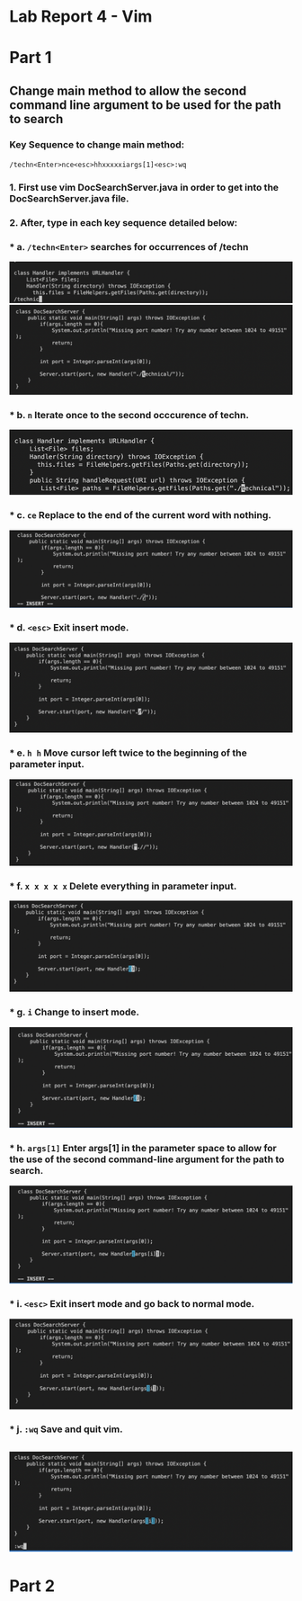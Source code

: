 # Lab Report 4 - Vim

# Part 1
## Change main method to allow the second command line argument to be used for the path to search

### Key Sequence to change main method:
`/techn<Enter>nce<esc>hhxxxxxiargs[1]<esc>:wq`

### 1. First use vim DocSearchServer.java in order to get into the DocSearchServer.java file.
### 2. After, type in each key sequence detailed below:

### * a. `/techn<Enter>` **searches for occurrences of /techn**
![Step1](Lab4-img/Lab4.1.png)
![Step1.1](Lab4-img/Lab4.1.1.png) 

### * b. `n` **Iterate once to the second occcurence of techn.**
![Step2](Lab4-img/Lab4.2.png)

### * c. `ce` **Replace to the end of the current word with nothing.**
 ![Step3](Lab4-img/Lab4.3.png)

### * d. `<esc>` **Exit insert mode.**
 ![Step4](Lab4-img/Lab4.4.png)

### * e. `h h` **Move cursor left twice to the beginning of the parameter input.**
 ![Step5](Lab4-img/Lab4.5.png)



### * f. `x x x x x` **Delete everything in parameter input.**
 ![Step6](Lab4-img/Lab4.6.png)


### * g. `i` **Change to insert mode.**
 ![Step7](Lab4-img/Lab4.7.png)

### * h. `args[1]` **Enter args[1] in the parameter space to allow for the use of the second command-line argument for the path to search.**
 ![Step8](Lab4-img/Lab4.8.png)

### * i. `<esc>` **Exit insert mode and go back to normal mode.**
 ![Step9](Lab4-img/Lab4.9.png)

### * j. `:wq` **Save and quit vim.**
 ![Step10](Lab4-img/Lab4.10.png)
---

 # Part 2

 ###